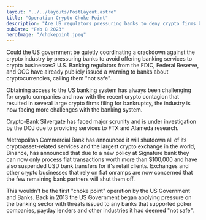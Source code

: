 ```yaml
---
layout: "../../layouts/PostLayout.astro"
title: "Operation Crypto Choke Point"
description: "Are US regulators pressuring banks to deny crypto firms banking services?"
pubDate: "Feb 8 2023"
heroImage: "/chokepoint.jpeg"
---
```


Could the US government be quietly coordinating a crackdown against the crypto industry by pressuring banks to avoid offering banking services to crypto businesses? U.S. Banking regulators from the FDIC, Federal Reserve, and OCC have already publicly issued a warning to banks about cryptocurrencies, calling them "not safe". 

Obtaining access to the US banking system has always been challenging for crypto companies and now with the recent crypto contagion that resulted in several large crypto firms filing for bankruptcy, the industry is now facing more challenges with the banking system.

Crypto-Bank Silvergate has faced major scrunity and is under investigation by the DOJ due to providing services to FTX and Alameda research. 

Metropolitan Commercial Bank has announced it will shutdown all of its cryptoasset-related services and the largest crypto exchange in the world, Binance, has announced that due to a new policy at Signature bank they can now only process fiat transactions worth more than $100,000 and have also suspended USD bank transfers for it's retail clients. 
Exchanges and other crypto businesses that rely on fiat onramps are now concerned that the few remaining bank partners will shut them off. 

This wouldn't be the first "choke point" operation by the US Government and Banks. Back in 2013 the US Government began applying pressure on the banking sector with threats issued to any banks that supported poker companies, payday lenders and other industries it had deemed "not safe".
